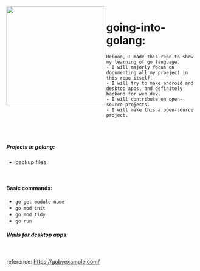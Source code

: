 <img align="left" style="width:260px" src="https://media.tenor.com/60-jjmqKO3cAAAAi/go-girl.gif" width="288px">
 
 # going-into-golang:
    Helooo, I made this repo to show my learning of go language.
    - I will majorly focus on documenting all my proeject in this repo itself.
    - I will try to make android and desktop apps, and definitely backend for web dev.
    - I will contribute on open-source projects.
    - I will make this a open-source project.
<br>
<br>

##### Projects in golang:

- backup files


<br>

#### Basic commands:

- `go get module-name`
- `go mod init`
- `go mod tidy`
- `go run`

##### Wails for desktop apps:

<br>

reference: https://gobyexample.com/
